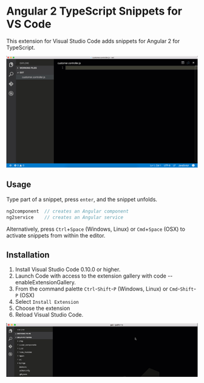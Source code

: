# Angular 2 TypeScript Snippets for VS Code

This extension for Visual Studio Code adds snippets for Angular 2 for TypeScript.

![Install Extension](images/use-extension.gif)

## Usage
Type part of a snippet, press `enter`, and the snippet unfolds.

```javascript
ng2component  // creates an Angular component
ng2service    // creates an Angular service
```

Alternatively, press `Ctrl`+`Space` (Windows, Linux) or `Cmd`+`Space` (OSX) to activate snippets from within the editor.

## Installation

1. Install Visual Studio Code 0.10.0 or higher.
2. Launch Code with access to the extension gallery with code --enableExtensionGallery.
3. From the command palette `Ctrl`-`Shift`-`P` (Windows, Linux) or `Cmd`-`Shift`-`P` (OSX)
4. Select `Install Extension`
5. Choose the extension
6. Reload Visual Studio Code.

![Install Extension](images/install-extension.gif)
